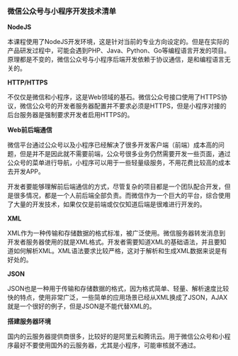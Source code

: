 ### 微信公众号与小程序开发技术清单

**NodeJS**

本课程使用了NodeJS开发环境，这是针对当前的专业方向设定的。但是在实际的产品研发过程中，可能会遇到PHP、Java、Python、Go等编程语言开发的项目。原理都是不变的，微信公众号与小程序后端开发依赖于协议通信，是和编程语言无关的。

**HTTP/HTTPS**

不仅仅是微信和小程序，这是Web领域的基石。微信公众号接口使用了HTTPS协议，微信公众号的开发者服务器配置并不要求必须是HTTPS，但是小程序对接的后台服务器是强制要求开发者启用HTTPS的。


**Web前后端通信**

微信平台通过公众号以及小程序已经解决了很多开发客户端（前端）成本高的问题，但是并不是因此就不需要前端，公众号很多业务仍然需要开发一些页面，通过公众号的菜单进行导航，小程序可以用于一些轻量级服务，不用花费比较高的成本去开发APP。

开发者要能够理解前后端通信的方式，尽管复杂的项目都是一个团队配合开发，但是很多情况，都是一个人前后端全部负责。而微信作为一个巨大的平台，综合使用了大量的开发技术，如果仅仅是前端或仅仅知道后端是很难进行开发的。


**XML**

XML作为一种传输和存储数据的格式标准，被广泛使用。微信服务器转发消息到开发者服务器使用的就是XML格式。开发者需要知道XML的基础语法，并且要知道如何解析XML。XML语法要求比较严格，这对于解析和生成XML数据来说是有好处的。


**JSON**

JSON也是一种用于传输和存储数据的格式，因为格式简单、轻量、解析速度比较快的特点，使用非常广泛，一些简单的应用场景已经从XML换成了JSON，AJAX就是一个很好的例子，但是JSON是不能代替XML的。


**搭建服务器环境**

国内的云服务器提供商很多，比较好的是阿里云和腾讯云。用于微信公众号和小程序最好不要使用国外的云服务器，尤其是小程序，可能审核就不通过。


